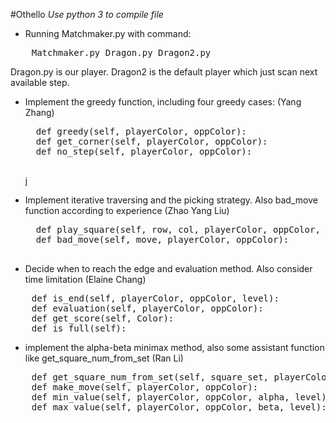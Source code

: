 #Othello
*Use python 3 to compile file*
* Running Matchmaker.py with command:
<pre>
    Matchmaker.py Dragon.py Dragon2.py
</pre>
Dragon.py is our player. Dragon2 is the default player which just scan next available step.



	
* Implement the greedy function, including four greedy cases: (Yang Zhang)
	<pre>
	def greedy(self, playerColor, oppColor):
	def get_corner(self, playerColor, oppColor):
	def no_step(self, playerColor, oppColor):	
    </pre>j
* Implement iterative traversing and the picking strategy. Also bad_move function according to experience (Zhao Yang Liu)
	
    <pre>
	def play_square(self, row, col, playerColor, oppColor, board):
    def bad_move(self, move, playerColor, oppColor):
    </pre>

* Decide when to reach the edge and evaluation method. Also consider time limitation (Elaine Chang)
<pre>
    def is_end(self, playerColor, oppColor, level):
    def evaluation(self, playerColor, oppColor):
    def get_score(self, Color):
    def is_full(self):
</pre>
* implement the alpha-beta minimax method, also some assistant function like get_square_num_from_set (Ran Li)
<pre>
    def get_square_num_from_set(self, square_set, playerColor, oppColor):
    def make_move(self, playerColor, oppColor):
    def min_value(self, playerColor, oppColor, alpha, level):
    def max_value(self, playerColor, oppColor, beta, level):
</pre>
